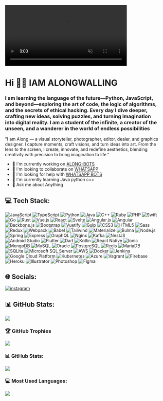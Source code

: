 <video src="https://files.catbox.moe/pzkene.mp4" width="400" controls autoplay loop muted>
  Your browser does not support the video tag.
</video>


# Hi 👋🏽 IAM ALONGWALLING
### I am learning the language of the future—Python, JavaScript, and beyond—exploring the art of code, the logic of algorithms, and the secrets of ethical hacking. Every day I dive deeper, crafting new ideas, solving puzzles, and turning imagination into digital reality. I am a student of the infinite, a creator of the unseen, and a wanderer in the world of endless possibilities

"I am Along — a visual storyteller, photographer, editor, dealer, and graphics designer. I capture moments, craft visions, and turn ideas into art. From the lens to the screen, I create, innovate, and redefine aesthetics, blending creativity with precision to bring imagination to life."

- 🔭 I'm currently working on [ALONG-BOTS ]()
- 👯 I'm looking to collaborate on [WHATSAPP]()
- 🤝 I'm looking for help with [WHATSAPP BOTS]()
- 🌱 I'm currently learning Java python c++ 
- 💬 Ask me about Anything 

## 💻 Tech Stack:
![JavaScript](https://img.shields.io/badge/JavaScript-F7DF1E?style=for-the-badge&logo=javascript&logoColor=white) ![TypeScript](https://img.shields.io/badge/TypeScript-3178C6?style=for-the-badge&logo=typescript&logoColor=white) ![Python](https://img.shields.io/badge/Python-3776AB?style=for-the-badge&logo=python&logoColor=white) ![Java](https://img.shields.io/badge/Java-007396?style=for-the-badge&logo=java&logoColor=white) ![C++](https://img.shields.io/badge/C++-00599C?style=for-the-badge&logo=c++&logoColor=white) ![Ruby](https://img.shields.io/badge/Ruby-CC342D?style=for-the-badge&logo=ruby&logoColor=white) ![PHP](https://img.shields.io/badge/PHP-777BB4?style=for-the-badge&logo=php&logoColor=white) ![Swift](https://img.shields.io/badge/Swift-FA7343?style=for-the-badge&logo=swift&logoColor=white) ![Go](https://img.shields.io/badge/Go-00ADD8?style=for-the-badge&logo=go&logoColor=white) ![Rust](https://img.shields.io/badge/Rust-000000?style=for-the-badge&logo=rust&logoColor=white) ![Vue.js](https://img.shields.io/badge/Vue.js-4FC08D?style=for-the-badge&logo=vue.js&logoColor=white) ![React](https://img.shields.io/badge/React-61DAFB?style=for-the-badge&logo=react&logoColor=white) ![Svelte](https://img.shields.io/badge/Svelte-FF3E00?style=for-the-badge&logo=svelte&logoColor=white) ![Angular.js](https://img.shields.io/badge/Angular.js-555555?style=for-the-badge&logo=angular.js&logoColor=white) ![Angular](https://img.shields.io/badge/Angular-DD0031?style=for-the-badge&logo=angular&logoColor=white) ![Backbone.js](https://img.shields.io/badge/Backbone.js-555555?style=for-the-badge&logo=backbone.js&logoColor=white) ![Bootstrap](https://img.shields.io/badge/Bootstrap-7952B3?style=for-the-badge&logo=bootstrap&logoColor=white) ![Vuetify](https://img.shields.io/badge/Vuetify-555555?style=for-the-badge&logo=vuetify&logoColor=white) ![Gulp](https://img.shields.io/badge/Gulp-555555?style=for-the-badge&logo=gulp&logoColor=white) ![CSS3](https://img.shields.io/badge/CSS3-1572B6?style=for-the-badge&logo=css3&logoColor=white) ![HTML5](https://img.shields.io/badge/HTML5-E34F26?style=for-the-badge&logo=html5&logoColor=white) ![Sass](https://img.shields.io/badge/Sass-CC6699?style=for-the-badge&logo=sass&logoColor=white) ![Redux](https://img.shields.io/badge/Redux-555555?style=for-the-badge&logo=redux&logoColor=white) ![Webpack](https://img.shields.io/badge/Webpack-8DD6F9?style=for-the-badge&logo=webpack&logoColor=white) ![Babel](https://img.shields.io/badge/Babel-F9DC3E?style=for-the-badge&logo=babel&logoColor=white) ![Tailwind](https://img.shields.io/badge/Tailwind-38B2AC?style=for-the-badge&logo=tailwind&logoColor=white) ![Materialize](https://img.shields.io/badge/Materialize-555555?style=for-the-badge&logo=materialize&logoColor=white) ![Bulma](https://img.shields.io/badge/Bulma-555555?style=for-the-badge&logo=bulma&logoColor=white) ![Node.js](https://img.shields.io/badge/Node.js-339933?style=for-the-badge&logo=node.js&logoColor=white) ![Spring](https://img.shields.io/badge/Spring-6DB33F?style=for-the-badge&logo=spring&logoColor=white) ![Express](https://img.shields.io/badge/Express-000000?style=for-the-badge&logo=express&logoColor=white) ![GraphQL](https://img.shields.io/badge/GraphQL-E10098?style=for-the-badge&logo=graphql&logoColor=white) ![Nginx](https://img.shields.io/badge/Nginx-555555?style=for-the-badge&logo=nginx&logoColor=white) ![Kafka](https://img.shields.io/badge/Kafka-555555?style=for-the-badge&logo=kafka&logoColor=white) ![NestJS](https://img.shields.io/badge/NestJS-555555?style=for-the-badge&logo=nestjs&logoColor=white) ![Android Studio](https://img.shields.io/badge/AndroidStudio-555555?style=for-the-badge&logo=androidstudio&logoColor=white) ![Flutter](https://img.shields.io/badge/Flutter-555555?style=for-the-badge&logo=flutter&logoColor=white) ![Dart](https://img.shields.io/badge/Dart-555555?style=for-the-badge&logo=dart&logoColor=white) ![Kotlin](https://img.shields.io/badge/Kotlin-555555?style=for-the-badge&logo=kotlin&logoColor=white) ![React Native](https://img.shields.io/badge/ReactNative-555555?style=for-the-badge&logo=reactnative&logoColor=white) ![Ionic](https://img.shields.io/badge/Ionic-555555?style=for-the-badge&logo=ionic&logoColor=white) ![MongoDB](https://img.shields.io/badge/MongoDB-47A248?style=for-the-badge&logo=mongodb&logoColor=white) ![MySQL](https://img.shields.io/badge/MySQL-4479A1?style=for-the-badge&logo=mysql&logoColor=white) ![Oracle](https://img.shields.io/badge/Oracle-555555?style=for-the-badge&logo=oracle&logoColor=white) ![PostgreSQL](https://img.shields.io/badge/PostgreSQL-336791?style=for-the-badge&logo=postgresql&logoColor=white) ![Redis](https://img.shields.io/badge/Redis-DC382D?style=for-the-badge&logo=redis&logoColor=white) ![MariaDB](https://img.shields.io/badge/MariaDB-555555?style=for-the-badge&logo=mariadb&logoColor=white) ![SQLite](https://img.shields.io/badge/SQLite-555555?style=for-the-badge&logo=sqlite&logoColor=white) ![Microsoft SQL Server](https://img.shields.io/badge/MicrosoftSQLServer-555555?style=for-the-badge&logo=microsoftsqlserver&logoColor=white) ![AWS](https://img.shields.io/badge/AWS-232F3E?style=for-the-badge&logo=aws&logoColor=white) ![Docker](https://img.shields.io/badge/Docker-2496ED?style=for-the-badge&logo=docker&logoColor=white) ![Jenkins](https://img.shields.io/badge/Jenkins-555555?style=for-the-badge&logo=jenkins&logoColor=white) ![Google Cloud Platform](https://img.shields.io/badge/GoogleCloudPlatform-555555?style=for-the-badge&logo=googlecloudplatform&logoColor=white) ![Kubernetes](https://img.shields.io/badge/Kubernetes-326CE5?style=for-the-badge&logo=kubernetes&logoColor=white) ![Azure](https://img.shields.io/badge/Azure-555555?style=for-the-badge&logo=azure&logoColor=white) ![Vagrant](https://img.shields.io/badge/Vagrant-555555?style=for-the-badge&logo=vagrant&logoColor=white) ![Firebase](https://img.shields.io/badge/Firebase-FFCA28?style=for-the-badge&logo=firebase&logoColor=white) ![Heroku](https://img.shields.io/badge/Heroku-555555?style=for-the-badge&logo=heroku&logoColor=white) ![Illustrator](https://img.shields.io/badge/Illustrator-555555?style=for-the-badge&logo=illustrator&logoColor=white) ![Photoshop](https://img.shields.io/badge/Photoshop-555555?style=for-the-badge&logo=photoshop&logoColor=white) ![Figma](https://img.shields.io/badge/Figma-555555?style=for-the-badge&logo=figma&logoColor=white)

## 🌐 Socials:
[![instagram](https://img.shields.io/badge/instagram-along_can_00-E4405F?style=for-the-badge&logo=instagram&logoColor=white)](https://instagram.com/along_can_00)

## 📊 GitHub Stats:
![](https://komarev.com/ghpvc/?username=yourusername&label=Profile%20views&color=0e75b6&style=flat)

### 🏆 GitHub Trophies
![](https://github-profile-trophy.vercel.app/?username=yourusername)

### 📊 GitHub Stats:
![](https://github-readme-stats.vercel.app/api?username=yourusername&show_icons=true&theme=dracula)

### 💻 Most Used Languages:
![](https://github-readme-stats.vercel.app/api/top-langs/?username=yourusername&layout=compact&theme=dracula)
